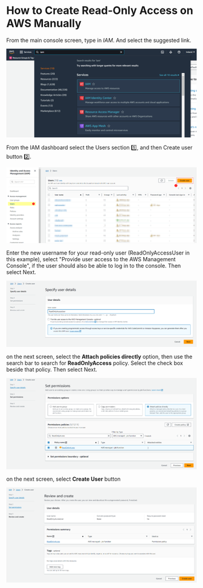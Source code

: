 # How to Create Read-Only Access on AWS Manually

From the main console screen, type in *IAM*. And select the suggested link.

![Alt text](img/step1.png?raw=true "IAM Service")

From the IAM dashboard select the Users section 1️⃣, and then Create user button 2️⃣.

![Alt text](img/step2.png?raw=true "User List")


Enter the new username for your read-only user (ReadOnlyAccessUser in this example), select "Provide user access to the AWS Management Console", if the user should also be able to log in to the console. Then select Next.

![Alt text](img/step3.png?raw=true "Create User")

on the next screen, select the **Attach policies directly** option, then use the search bar to search for **ReadOnlyAccess** policy. Select the check box beside that policy. 
Then select Next.

![Alt text](img/step4.png?raw=true "Create User")

on the next screen, select **Create User** button

![Alt text](img/step5.png?raw=true "Confirm Create User")